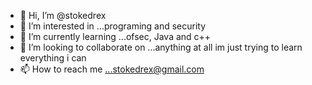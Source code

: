 - 👋 Hi, I’m @stokedrex
- 👀 I’m interested in ...programing and security 
- 🌱 I’m currently learning ...ofsec, Java and c++
- 💞️ I’m looking to collaborate on ...anything at all im just trying to learn everything i can
- 📫 How to reach me ...stokedrex@gmail.com

<!---
stokedrex/stokedrex is a ✨ special ✨ repository because its `README.md` (this file) appears on your GitHub profile.
You can click the Preview link to take a look at your changes.
--->
